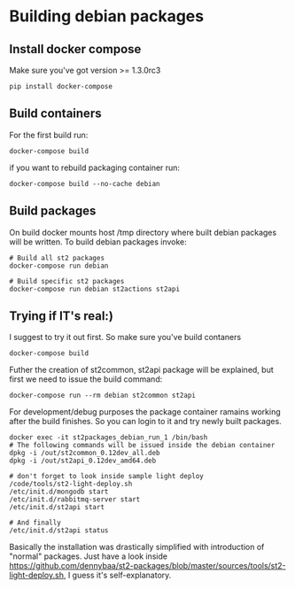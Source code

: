 # Building debian packages

## Install docker compose

Make sure you've got version >= 1.3.0rc3
```
pip install docker-compose
```

## Build containers

For the first build run:
```
docker-compose build
```
if you want to rebuild packaging container run:
```
docker-compose build --no-cache debian
```

## Build packages
On build docker mounts host /tmp directory where built debian packages will be written. To build debian packages invoke:
```
# Build all st2 packages
docker-compose run debian

# Build specific st2 packages
docker-compose run debian st2actions st2api
```

## Trying if IT's real:)
I suggest to try it out first. So make sure you've build contaners
```
docker-compose build
```

Futher the creation of st2common, st2api package will be explained, but first we need to issue the build command:

```
docker-compose run --rm debian st2common st2api 
```

For development/debug purposes the package container ramains working after the build finishes. So you can login to it and try newly built packages.


```
docker exec -it st2packages_debian_run_1 /bin/bash
# The following commands will be issued inside the debian container
dpkg -i /out/st2common_0.12dev_all.deb
dpkg -i /out/st2api_0.12dev_amd64.deb

# don't forget to look inside sample light deploy
/code/tools/st2-light-deploy.sh
/etc/init.d/mongodb start
/etc/init.d/rabbitmq-server start
/etc/init.d/st2api start

# And finally
/etc/init.d/st2api status
```

Basically the installation was drastically simplified with introduction of "normal" packages. Just have a look inside https://github.com/dennybaa/st2-packages/blob/master/sources/tools/st2-light-deploy.sh, I guess it's self-explanatory.
